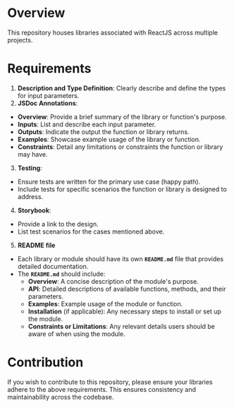 # Overview
This repository houses libraries associated with ReactJS across multiple projects.

# Requirements
1. **Description and Type Definition**: Clearly describe and define the types for input parameters.
2. **JSDoc Annotations**:
  - **Overview**: Provide a brief summary of the library or function's purpose.
  - **Inputs**: List and describe each input parameter.
  - **Outputs**: Indicate the output the function or library returns.
  - **Examples**: Showcase example usage of the library or function.
  - **Constraints**: Detail any limitations or constraints the function or library may have.
3. **Testing**:
  - Ensure tests are written for the primary use case (happy path).
  - Include tests for specific scenarios the function or library is designed to address.
4. **Storybook**:
  - Provide a link to the design.
  - List test scenarios for the cases mentioned above.
5. **README file**
- Each library or module should have its own **`README.md`** file that provides detailed documentation.
- The **`README.md`** should include:
  - **Overview**: A concise description of the module's purpose.
  - **API**: Detailed descriptions of available functions, methods, and their parameters.
  - **Examples**: Example usage of the module or function.
  - **Installation** (if applicable): Any necessary steps to install or set up the module.
  - **Constraints or Limitations**: Any relevant details users should be aware of when using the module.

# Contribution
If you wish to contribute to this repository, please ensure your libraries adhere to the above requirements. This ensures consistency and maintainability across the codebase.
